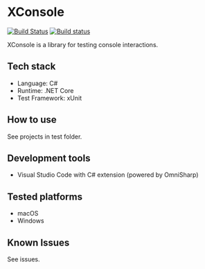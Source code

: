 # XConsole 

[![Build Status](https://travis-ci.org/MiffyLiye/XConsole.svg?branch=master)](https://travis-ci.org/MiffyLiye/XConsole)
[![Build status](https://ci.appveyor.com/api/projects/status/8dj6gy3xnntoh32n/branch/master?svg=true)](https://ci.appveyor.com/project/MiffyLiye/xconsole/branch/master)

XConsole is a library for testing console interactions.

## Tech stack
* Language: C#
* Runtime: .NET Core
* Test Framework: xUnit

## How to use
See projects in test folder.

## Development tools
* Visual Studio Code with C# extension (powered by OmniSharp)

## Tested platforms
* macOS
* Windows

## Known Issues
See issues.